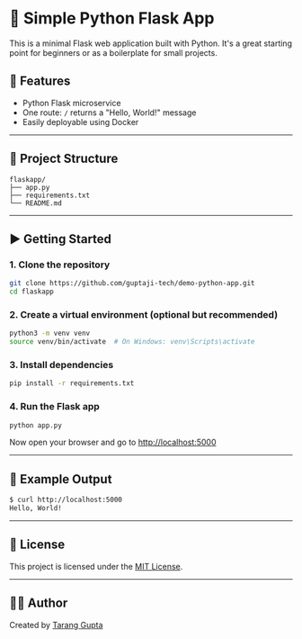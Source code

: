 
# 🐍 Simple Python Flask App

This is a minimal Flask web application built with Python. It's a great starting point for beginners or as a boilerplate for small projects.

## 🚀 Features

- Python Flask microservice
- One route: `/` returns a "Hello, World!" message
- Easily deployable using Docker

---

## 📁 Project Structure

```
flaskapp/
├── app.py
├── requirements.txt
└── README.md
```

---

## ▶️ Getting Started

### 1. Clone the repository

```bash
git clone https://github.com/guptaji-tech/demo-python-app.git
cd flaskapp
```

### 2. Create a virtual environment (optional but recommended)

```bash
python3 -m venv venv
source venv/bin/activate  # On Windows: venv\Scripts\activate
```

### 3. Install dependencies

```bash
pip install -r requirements.txt
```

### 4. Run the Flask app

```bash
python app.py
```

Now open your browser and go to [http://localhost:5000](http://localhost:5000)

---

## 🧪 Example Output

```bash
$ curl http://localhost:5000
Hello, World!
```

---

## 📄 License

This project is licensed under the [MIT License](LICENSE).

---

## 🙋‍♂️ Author

Created by [Tarang Gupta](https://github.com/guptaji-tech)
